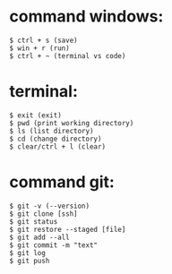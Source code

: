 # command windows:

```
$ ctrl + s (save)
$ win + r (run)
$ ctrl + ~ (terminal vs code)
```

# terminal:

```
$ exit (exit)
$ pwd (print working directory)
$ ls (list directory)
$ cd (change directory)
$ clear/ctrl + l (clear)
```

# command git:

```
$ git -v (--version)
$ git clone [ssh]
$ git status
$ git restore --staged [file]
$ git add --all
$ git commit -m "text"
$ git log
$ git push

```
